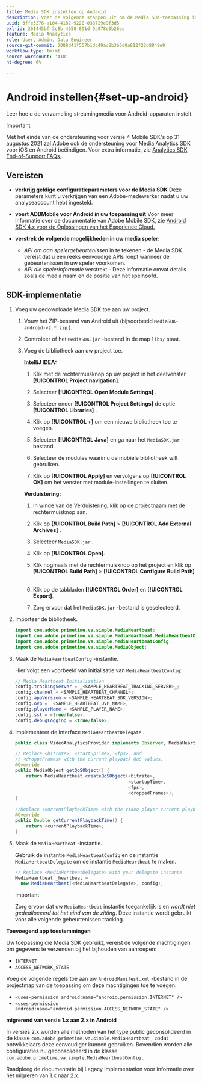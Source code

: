 ```yaml
---
title: Media SDK instellen op Android
description: Voer de volgende stappen uit om de Media SDK-toepassing in Android in te stellen.
uuid: 3ffe3276-a104-4182-9220-038729e9f3d5
exl-id: 261445bf-3c8b-4658-891d-9a878e0b26ea
feature: Media Analytics
role: User, Admin, Data Engineer
source-git-commit: 0088d41f557b1dc49ac2b3b6d0a812f22d8849e9
workflow-type: tm+mt
source-wordcount: '418'
ht-degree: 6%

---
```


# Android instellen{#set-up-android}

Leer hoe u de verzameling streamingmedia voor Android-apparaten instelt.

>[!IMPORTANT]
>
>Met het einde van de ondersteuning voor versie 4 Mobile SDK&#39;s op 31 augustus 2021 zal Adobe ook de ondersteuning voor Media Analytics SDK voor iOS en Android beëindigen.  Voor extra informatie, zie [ Analytics SDK End-of-Support FAQs ](/help/additional-resources/end-of-support-faqs.md).


## Vereisten

* **verkrijg geldige configuratieparameters voor de Media SDK**
Deze parameters kunt u verkrijgen van een Adobe-medewerker nadat u uw analyseaccount hebt ingesteld.
* **voert ADBMobile voor Android in uw toepassing uit**
Voor meer informatie over de documentatie van Adobe Mobile SDK, zie [ Android SDK 4.x voor de Oplossingen van het Experience Cloud.](https://experienceleague.adobe.com/docs/mobile-services/android/overview.html?lang=nl-NL)

* **verstrek de volgende mogelijkheden in uw media speler:**
   * *API om aan spelergebeurtenissen* in te tekenen - de Media SDK vereist dat u een reeks eenvoudige APIs roept wanneer de gebeurtenissen in uw speler voorkomen.
   * *API die spelerinformatie* verstrekt - Deze informatie omvat details zoals de media naam en de positie van het spelhoofd.

## SDK-implementatie

1. Voeg uw gedownloade Media SDK toe aan uw project.

   1. Vouw het ZIP-bestand van Android uit (bijvoorbeeld `MediaSDK-android-v2.*.zip` ).
   1. Controleer of het `MediaSDK.jar` -bestand in de map `libs/` staat.

   1. Voeg de bibliotheek aan uw project toe.

      **IntelliJ IDEA:**

      1. Klik met de rechtermuisknop op uw project in het deelvenster **[!UICONTROL Project navigation]**.
      1. Selecteer **[!UICONTROL Open Module Settings]** .
      1. Selecteer onder **[!UICONTROL Project Settings]** de optie **[!UICONTROL Libraries]** .

      1. Klik op **[!UICONTROL +]** om een nieuwe bibliotheek toe te voegen.
      1. Selecteer **[!UICONTROL Java]** en ga naar het `MediaSDK.jar` -bestand.

      1. Selecteer de modules waarin u de mobiele bibliotheek wilt gebruiken.
      1. Klik op **[!UICONTROL Apply]** en vervolgens op **[!UICONTROL OK]** om het venster met module-instellingen te sluiten.

      **Verduistering:**

      1. In winde van de Verduistering, klik op de projectnaam met de rechtermuisknop aan.
      1. Klik op **[!UICONTROL Build Path]** > **[!UICONTROL Add External Archives]** .
      1. Selecteer `MediaSDK.jar` .
      1. Klik op **[!UICONTROL Open]**.
      1. Klik nogmaals met de rechtermuisknop op het project en klik op **[!UICONTROL Build Path]** > **[!UICONTROL Configure Build Path]** .
      1. Klik op de tabbladen **[!UICONTROL Order]** en **[!UICONTROL Export]**.

      1. Zorg ervoor dat het `MediaSDK.jar` -bestand is geselecteerd.

1. Importeer de bibliotheek.

   ```java
   import com.adobe.primetime.va.simple.MediaHeartbeat;
   import com.adobe.primetime.va.simple.MediaHeartbeat.MediaHeartbeatDelegate;
   import com.adobe.primetime.va.simple.MediaHeartbeatConfig;
   import com.adobe.primetime.va.simple.MediaObject;
   ```

1. Maak de `MediaHeartbeatConfig` -instantie.

   Hier volgt een voorbeeld van initialisatie van `MediaHeartbeatConfig`:

   ```java
   // Media Heartbeat Initialization
   config.trackingServer = _<SAMPLE_HEARTBEAT_TRACKING_SERVER>_;
   config.channel = <SAMPLE_HEARTBEAT_CHANNEL>;
   config.appVersion = <SAMPLE_HEARTBEAT_SDK_VERSION>;
   config.ovp =  <SAMPLE_HEARTBEAT_OVP_NAME>;
   config.playerName = <SAMPLE_PLAYER_NAME>;
   config.ssl = <true/false>;
   config.debugLogging = <true/false>;
   ```

1. Implementeer de interface `MediaHeartbeatDelegate` .

   ```java
   public class VideoAnalyticsProvider implements Observer, MediaHeartbeatDelegate{}
   ```

   ```java
   // Replace <bitrate>, <startupTime>, <fps>, and  
   // <droppeFrames> with the current playback QoS values.  
   @Override
   public MediaObject getQoSObject() {
       return MediaHeartbeat.createQoSObject(<bitrate>,  
                                             <startupTime>,  
                                             <fps>,  
                                             <droppedFrames>);
   }
   
   //Replace <currentPlaybackTime> with the video player current playback time
   @Override
   public Double getCurrentPlaybackTime() {
       return <currentPlaybackTime>;
   }
   ```

1. Maak de `MediaHeartbeat` -instantie.

   Gebruik de instantie `MediaHeartbeatConfig` en de instantie `MediaHertbeatDelegate` om de instantie `MediaHeartbeat` te maken.

   ```java
   // Replace <MediaHertbeatDelegate> with your delegate instance
   MediaHeartbeat _heartbeat =  
     new MediaHeartbeat(<MediaHeartbeatDelegate>, config);
   ```

   >[!IMPORTANT]
   >
   >Zorg ervoor dat uw `MediaHeartbeat` instantie toegankelijk is en *wordt niet gedealloceerd tot het eind van de zitting*. Deze instantie wordt gebruikt voor alle volgende gebeurtenissen tracking.

**Toevoegend app toestemmingen**

Uw toepassing die Media SDK gebruikt, vereist de volgende machtigingen om gegevens te verzenden bij het bijhouden van aanroepen:

* `INTERNET`
* `ACCESS_NETWORK_STATE`

Voeg de volgende regels toe aan uw `AndroidManifest.xml` -bestand in de projectmap van de toepassing om deze machtigingen toe te voegen:

* `<uses-permission android:name="android.permission.INTERNET" />`
* `<uses-permission android:name="android.permission.ACCESS_NETWORK_STATE" />`

**migrerend van versie 1.x aan 2.x in Android**

In versies 2.x worden alle methoden van het type public geconsolideerd in de klasse `com.adobe.primetime.va.simple.MediaHeartbeat` , zodat ontwikkelaars deze eenvoudiger kunnen gebruiken. Bovendien worden alle configuraties nu geconsolideerd in de klasse `com.adobe.primetime.va.simple.MediaHeartbeatConfig` .

Raadpleeg de documentatie bij Legacy Implementation voor informatie over het migreren van 1.x naar 2.x.
